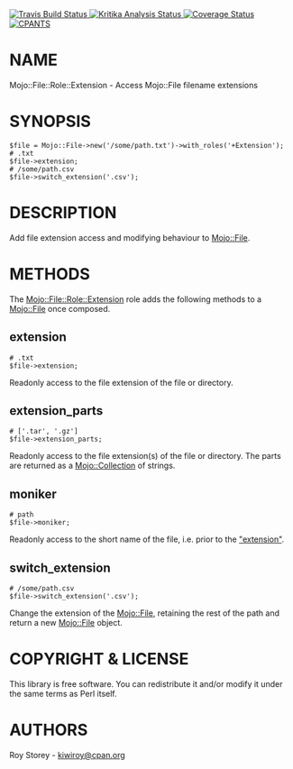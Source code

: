 <div>
    <!-- Travis -->
    <a href="https://travis-ci.com/kiwiroy/mojo-file-role-extension">
      <img src="https://travis-ci.com/kiwiroy/mojo-file-role-extension.svg?branch=master"
           alt="Travis Build Status" />
    </a>
    <!-- Kritika -->
    <a href="https://kritika.io/users/kiwiroy/repos/3496794177012253/heads/master/">
      <img src="https://kritika.io/users/kiwiroy/repos/3496794177012253/heads/master/status.svg?type=score%2Bcoverage%2Bdeps"
           alt="Kritika Analysis Status" />
    </a>
    <!-- Coveralls -->
    <a href="https://coveralls.io/github/kiwiroy/mojo-file-role-extension?branch=master">
      <img src="https://coveralls.io/repos/github/kiwiroy/mojo-file-role-extension/badge.svg?branch=master"
           alt="Coverage Status" />
    </a>
    <!-- CPANTS -->
    <a href="https://cpants.cpanauthors.org/release/KIWIROY/Mojo-File-Role-Extension-0.02">
      <img src="https://cpants.cpanauthors.org/dist/Mojo-File-Role-Extension.svg"
           alt="CPANTS" />
    </a>
</div>

# NAME

Mojo::File::Role::Extension - Access Mojo::File filename extensions

# SYNOPSIS

    $file = Mojo::File->new('/some/path.txt')->with_roles('+Extension');
    # .txt
    $file->extension;
    # /some/path.csv
    $file->switch_extension('.csv');

# DESCRIPTION

Add file extension access and modifying behaviour to [Mojo::File](https://metacpan.org/pod/Mojo%3A%3AFile).

# METHODS

The [Mojo::File::Role::Extension](https://metacpan.org/pod/Mojo%3A%3AFile%3A%3ARole%3A%3AExtension) role adds the following methods to a
[Mojo::File](https://metacpan.org/pod/Mojo%3A%3AFile) once composed.

## extension

    # .txt
    $file->extension;

Readonly access to the file extension of the file or directory.

## extension\_parts

    # ['.tar', '.gz']
    $file->extension_parts;

Readonly access to the file extension(s) of the file or directory. The parts are
returned as a [Mojo::Collection](https://metacpan.org/pod/Mojo%3A%3ACollection) of strings.

## moniker

    # path
    $file->moniker;

Readonly access to the short name of the file, i.e. prior to the
["extension"](#extension).

## switch\_extension

    # /some/path.csv
    $file->switch_extension('.csv');

Change the extension of the [Mojo::File](https://metacpan.org/pod/Mojo%3A%3AFile), retaining the rest of the path and
return a new [Mojo::File](https://metacpan.org/pod/Mojo%3A%3AFile) object.

# COPYRIGHT & LICENSE

This library is free software. You can redistribute it and/or modify it under
the same terms as Perl itself.

# AUTHORS

Roy Storey - <kiwiroy@cpan.org>
